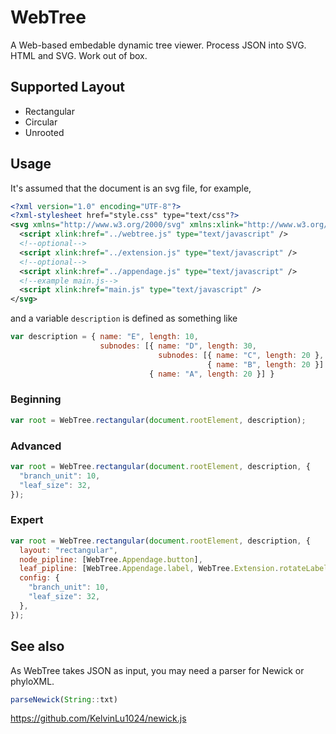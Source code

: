 # WebTree
A Web-based embedable dynamic tree viewer. Process JSON into SVG. HTML and SVG. Work out of box.

## Supported Layout
* Rectangular
* Circular
* Unrooted

## Usage
It's assumed that the document is an svg file, for example, 
```xml
<?xml version="1.0" encoding="UTF-8"?>
<?xml-stylesheet href="style.css" type="text/css"?>
<svg xmlns="http://www.w3.org/2000/svg" xmlns:xlink="http://www.w3.org/1999/xlink">
  <script xlink:href="../webtree.js" type="text/javascript" />
  <!--optional-->
  <script xlink:href="../extension.js" type="text/javascript" />
  <!--optional-->
  <script xlink:href="../appendage.js" type="text/javascript" />
  <!--example main.js-->
  <script xlink:href="main.js" type="text/javascript" />
</svg>
```
and a variable `description` is defined as something like
```javascript
var description = { name: "E", length: 10,
	                subnodes: [{ name: "D", length: 30,
			                     subnodes: [{ name: "C", length: 20 },
			                                { name: "B", length: 20 }] },
                               { name: "A", length: 20 }] }
```

### Beginning
```javascript
var root = WebTree.rectangular(document.rootElement, description);
```

### Advanced
```javascript
var root = WebTree.rectangular(document.rootElement, description, {
  "branch_unit": 10,
  "leaf_size": 32,
});
```

### Expert
```javascript
var root = WebTree.rectangular(document.rootElement, description, {
  layout: "rectangular",
  node_pipline: [WebTree.Appendage.button],
  leaf_pipline: [WebTree.Appendage.label, WebTree.Extension.rotateLabel],
  config: {
    "branch_unit": 10,
    "leaf_size": 32,
  },
});
```

## See also
As WebTree takes JSON as input, you may need a parser for Newick or phyloXML.  
```javascript
parseNewick(String::txt)  
```
https://github.com/KelvinLu1024/newick.js
